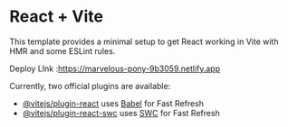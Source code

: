 # React + Vite

This template provides a minimal setup to get React working in Vite with HMR and some ESLint rules.

Deploy LInk :https://marvelous-pony-9b3059.netlify.app

Currently, two official plugins are available:

- [@vitejs/plugin-react](https://github.com/vitejs/vite-plugin-react/blob/main/packages/plugin-react/README.md) uses [Babel](https://babeljs.io/) for Fast Refresh
- [@vitejs/plugin-react-swc](https://github.com/vitejs/vite-plugin-react-swc) uses [SWC](https://swc.rs/) for Fast Refresh
